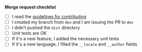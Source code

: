 **Merge request checklist**

- [ ] I read the [guidelines for contributing](https://github.com/mistic100/jQuery-QueryBuilder/blob/master/.github/CONTRIBUTING.md)
- [ ] I created my branch from `dev` and I am issuing the PR to `dev`
- [ ] I didn't pushed the `dist` directory
- [ ] Unit tests are OK
- [ ] If it's a new feature, I added the necessary unit tests
- [ ] If it's a new language, I filled the `__locale` and `__author` fields
